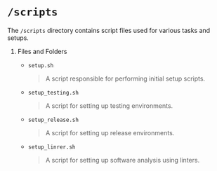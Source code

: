 # `/scripts`

The `/scripts` directory contains script files used for various tasks and  setups.

1. Files and Folders

    - `setup.sh`
      > A script responsible for performing initial setup scripts.

    - `setup_testing.sh`
      > A script for setting up testing environments.

    - `setup_release.sh`
      > A script for setting up release environments.

    - `setup_linrer.sh`
      > A script for setting up software analysis using linters.
